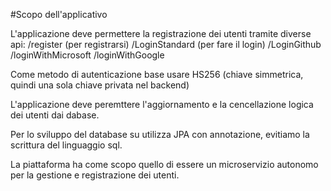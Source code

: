 #Scopo dell'applicativo


L'applicazione deve permettere la registrazione dei utenti tramite diverse api:
  /register (per registrarsi)
  /LoginStandard (per fare il login)
  /LoginGithub
  /loginWithMicrosoft
  /loginWithGoogle

Come metodo di autenticazione base usare HS256 (chiave simmetrica, quindi una sola chiave privata nel backend)

L'applicazione deve peremttere l'aggiornamento e la cencellazione logica dei utenti dai dabase.

Per lo sviluppo del database su utilizza JPA con annotazione, evitiamo la scrittura del linguaggio sql.

La piattaforma ha come scopo quello di essere un microservizio autonomo per la gestione e registrazione dei utenti.
